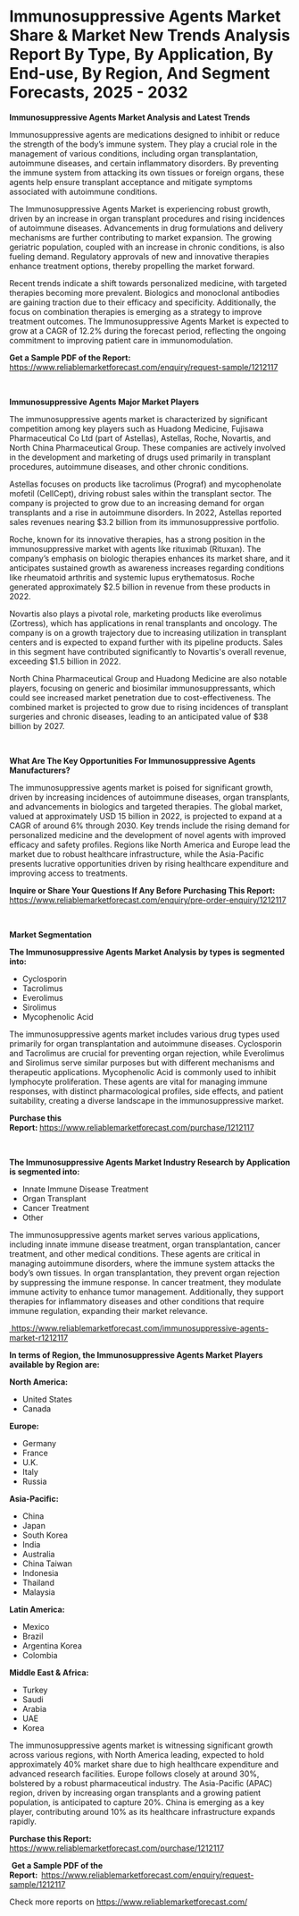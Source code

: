 <p><h1>Immunosuppressive Agents Market Share & Market New Trends Analysis Report By Type, By Application, By End-use, By Region, And Segment Forecasts, 2025 - 2032</h1></p><p><strong>Immunosuppressive Agents Market Analysis and Latest Trends</strong></p>
<p><p>Immunosuppressive agents are medications designed to inhibit or reduce the strength of the body’s immune system. They play a crucial role in the management of various conditions, including organ transplantation, autoimmune diseases, and certain inflammatory disorders. By preventing the immune system from attacking its own tissues or foreign organs, these agents help ensure transplant acceptance and mitigate symptoms associated with autoimmune conditions.</p><p>The Immunosuppressive Agents Market is experiencing robust growth, driven by an increase in organ transplant procedures and rising incidences of autoimmune diseases. Advancements in drug formulations and delivery mechanisms are further contributing to market expansion. The growing geriatric population, coupled with an increase in chronic conditions, is also fueling demand. Regulatory approvals of new and innovative therapies enhance treatment options, thereby propelling the market forward.</p><p>Recent trends indicate a shift towards personalized medicine, with targeted therapies becoming more prevalent. Biologics and monoclonal antibodies are gaining traction due to their efficacy and specificity. Additionally, the focus on combination therapies is emerging as a strategy to improve treatment outcomes. The Immunosuppressive Agents Market is expected to grow at a CAGR of 12.2% during the forecast period, reflecting the ongoing commitment to improving patient care in immunomodulation.</p></p>
<p><strong>Get a Sample PDF of the Report:&nbsp;</strong> <a href="https://www.reliablemarketforecast.com/enquiry/request-sample/1212117?utm_campaign=3126&utm_medium=2&utm_source=Github&utm_content=ia&utm_term=24032025&utm_id=immunosuppressive-agents">https://www.reliablemarketforecast.com/enquiry/request-sample/1212117</a></p>
<p>&nbsp;</p>
<p><strong>Immunosuppressive Agents Major Market Players</strong></p>
<p><p>The immunosuppressive agents market is characterized by significant competition among key players such as Huadong Medicine, Fujisawa Pharmaceutical Co Ltd (part of Astellas), Astellas, Roche, Novartis, and North China Pharmaceutical Group. These companies are actively involved in the development and marketing of drugs used primarily in transplant procedures, autoimmune diseases, and other chronic conditions.</p><p>Astellas focuses on products like tacrolimus (Prograf) and mycophenolate mofetil (CellCept), driving robust sales within the transplant sector. The company is projected to grow due to an increasing demand for organ transplants and a rise in autoimmune disorders. In 2022, Astellas reported sales revenues nearing $3.2 billion from its immunosuppressive portfolio.</p><p>Roche, known for its innovative therapies, has a strong position in the immunosuppressive market with agents like rituximab (Rituxan). The company’s emphasis on biologic therapies enhances its market share, and it anticipates sustained growth as awareness increases regarding conditions like rheumatoid arthritis and systemic lupus erythematosus. Roche generated approximately $2.5 billion in revenue from these products in 2022.</p><p>Novartis also plays a pivotal role, marketing products like everolimus (Zortress), which has applications in renal transplants and oncology. The company is on a growth trajectory due to increasing utilization in transplant centers and is expected to expand further with its pipeline products. Sales in this segment have contributed significantly to Novartis's overall revenue, exceeding $1.5 billion in 2022.</p><p>North China Pharmaceutical Group and Huadong Medicine are also notable players, focusing on generic and biosimilar immunosuppressants, which could see increased market penetration due to cost-effectiveness. The combined market is projected to grow due to rising incidences of transplant surgeries and chronic diseases, leading to an anticipated value of $38 billion by 2027.</p></p>
<p>&nbsp;</p>
<p><strong>What Are The Key Opportunities For Immunosuppressive Agents Manufacturers?</strong></p>
<p><p>The immunosuppressive agents market is poised for significant growth, driven by increasing incidences of autoimmune diseases, organ transplants, and advancements in biologics and targeted therapies. The global market, valued at approximately USD 15 billion in 2022, is projected to expand at a CAGR of around 6% through 2030. Key trends include the rising demand for personalized medicine and the development of novel agents with improved efficacy and safety profiles. Regions like North America and Europe lead the market due to robust healthcare infrastructure, while the Asia-Pacific presents lucrative opportunities driven by rising healthcare expenditure and improving access to treatments.</p></p>
<p><strong>Inquire or Share Your Questions If Any Before Purchasing This Report:</strong> <a href="https://www.reliablemarketforecast.com/enquiry/pre-order-enquiry/1212117?utm_campaign=3126&utm_medium=2&utm_source=Github&utm_content=ia&utm_term=24032025&utm_id=immunosuppressive-agents">https://www.reliablemarketforecast.com/enquiry/pre-order-enquiry/1212117</a></p>
<p>&nbsp;</p>
<p><strong>Market Segmentation</strong></p>
<p><strong>The Immunosuppressive Agents Market Analysis by types is segmented into:</strong></p>
<p><ul><li>Cyclosporin</li><li>Tacrolimus</li><li>Everolimus</li><li>Sirolimus</li><li>Mycophenolic Acid</li></ul></p>
<p><p>The immunosuppressive agents market includes various drug types used primarily for organ transplantation and autoimmune diseases. Cyclosporin and Tacrolimus are crucial for preventing organ rejection, while Everolimus and Sirolimus serve similar purposes but with different mechanisms and therapeutic applications. Mycophenolic Acid is commonly used to inhibit lymphocyte proliferation. These agents are vital for managing immune responses, with distinct pharmacological profiles, side effects, and patient suitability, creating a diverse landscape in the immunosuppressive market.</p></p>
<p><strong>Purchase this Report:&nbsp;</strong><a href="https://www.reliablemarketforecast.com/purchase/1212117?utm_campaign=3126&utm_medium=2&utm_source=Github&utm_content=ia&utm_term=24032025&utm_id=immunosuppressive-agents">https://www.reliablemarketforecast.com/purchase/1212117</a></p>
<p>&nbsp;</p>
<p><strong>The Immunosuppressive Agents Market Industry Research by Application is segmented into:</strong></p>
<p><ul><li>Innate Immune Disease Treatment</li><li>Organ Transplant</li><li>Cancer Treatment</li><li>Other</li></ul></p>
<p><p>The immunosuppressive agents market serves various applications, including innate immune disease treatment, organ transplantation, cancer treatment, and other medical conditions. These agents are critical in managing autoimmune disorders, where the immune system attacks the body’s own tissues. In organ transplantation, they prevent organ rejection by suppressing the immune response. In cancer treatment, they modulate immune activity to enhance tumor management. Additionally, they support therapies for inflammatory diseases and other conditions that require immune regulation, expanding their market relevance.</p></p>
<p><a href="https://www.reliablemarketforecast.com/immunosuppressive-agents-market-r1212117?utm_campaign=3126&utm_medium=2&utm_source=Github&utm_content=ia&utm_term=24032025&utm_id=immunosuppressive-agents">&nbsp;https://www.reliablemarketforecast.com/immunosuppressive-agents-market-r1212117</a></p>
<p><strong>In terms of Region, the Immunosuppressive Agents Market Players available by Region are:</strong></p>
<p>
    <p> <strong> North America: </strong>
        <ul>
            <li>United States</li>
            <li>Canada</li>
        </ul>
        </p> 
    <p> <strong> Europe: </strong>
        <ul>
            <li>Germany</li>
            <li>France</li>
            <li>U.K.</li>
            <li>Italy</li>
            <li>Russia</li>
        </ul>
        </p> 
    <p> <strong> Asia-Pacific: </strong>
        <ul>
            <li>China</li>
            <li>Japan</li>
            <li>South Korea</li>
            <li>India</li>
            <li>Australia</li>
            <li>China Taiwan</li>
            <li>Indonesia</li>
            <li>Thailand</li>
            <li>Malaysia</li>
        </ul>
        </p> 
    <p> <strong> Latin America: </strong>
        <ul>
            <li>Mexico</li>
            <li>Brazil</li>
            <li>Argentina Korea</li>
            <li>Colombia</li>
        </ul>
        </p> 
    <p> <strong> Middle East & Africa: </strong>
        <ul>
            <li>Turkey</li>
            <li>Saudi</li>
            <li>Arabia</li>
            <li>UAE</li>
            <li>Korea</li>
        </ul>
    </p>
    </p>
<p><p>The immunosuppressive agents market is witnessing significant growth across various regions, with North America leading, expected to hold approximately 40% market share due to high healthcare expenditure and advanced research facilities. Europe follows closely at around 30%, bolstered by a robust pharmaceutical industry. The Asia-Pacific (APAC) region, driven by increasing organ transplants and a growing patient population, is anticipated to capture 20%. China is emerging as a key player, contributing around 10% as its healthcare infrastructure expands rapidly.</p></p>
<p><strong>Purchase this Report: </strong><a href="https://www.reliablemarketforecast.com/purchase/1212117?utm_campaign=3126&utm_medium=2&utm_source=Github&utm_content=ia&utm_term=24032025&utm_id=immunosuppressive-agents">https://www.reliablemarketforecast.com/purchase/1212117</a></p>
<p>&nbsp;<strong>Get a Sample PDF of the Report:&nbsp;&nbsp;</strong><a href="https://www.reliablemarketforecast.com/enquiry/request-sample/1212117?utm_campaign=3126&utm_medium=2&utm_source=Github&utm_content=ia&utm_term=24032025&utm_id=immunosuppressive-agents">https://www.reliablemarketforecast.com/enquiry/request-sample/1212117</a></p>
<p><strong></strong></p>
<p>Check more reports on <a href="https://www.reliablemarketforecast.com/?utm_campaign=3126&utm_medium=2&utm_source=Github&utm_content=ia&utm_term=24032025&utm_id=immunosuppressive-agents">https://www.reliablemarketforecast.com/</a></p>